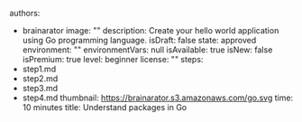 authors: 
- brainarator
image: ""
description: Create your hello world application using Go programming language.
isDraft: false
state: approved
environment: ""
environmentVars: null
isAvailable: true
isNew: false
isPremium: true
level: beginner
license: ""
steps:
- step1.md
- step2.md
- step3.md
- step4.md
thumbnail: https://brainarator.s3.amazonaws.com/go.svg
time: 10 minutes
title: Understand packages in Go
